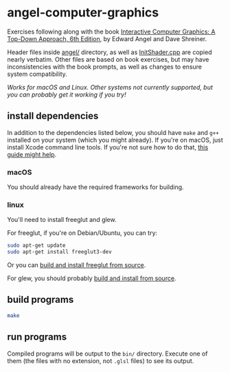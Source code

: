 # angel-computer-graphics

Exercises following along with the book [Interactive Computer Graphics: A Top-Down Approach, 6th Edition](https://www.cs.unm.edu/~angel/BOOK/INTERACTIVE_COMPUTER_GRAPHICS/SIXTH_EDITION/), by Edward Angel and Dave Shreiner.

Header files inside [angel/](https://github.com/benwiley4000/angel-computer-graphics/tree/master/angel) directory, as well as [InitShader.cpp](https://github.com/benwiley4000/angel-computer-graphics/blob/master/InitShader.cpp) are copied nearly verbatim. Other files are based on book exercises, but may have inconsistencies with the book prompts, as well as changes to ensure system compatibility.

*Works for macOS and Linux. Other systems not currently supported, but you can probably get it working if you try!*

## install dependencies

In addition to the dependencies listed below, you should have `make` and `g++` installed on your system (which you might already). If you're on macOS, just install Xcode command line tools. If you're not sure how to do that, [this guide might help](http://railsapps.github.io/xcode-command-line-tools.html).

### macOS

You should already have the required frameworks for building.

### linux

You'll need to install freeglut and glew.

For freeglut, if you're on Debian/Ubuntu, you can try:

```bash
sudo apt-get update
sudo apt-get install freeglut3-dev
```

Or you can [build and install freeglut from source](http://freeglut.sourceforge.net/docs/install.php).

For glew, you should probably [build and install from source](https://github.com/nigels-com/glew#using-gnu-make).

## build programs

```bash
make
```

## run programs

Compiled programs will be output to the `bin/` directory. Execute one of them (the files with no extension, not `.glsl` files) to see its output.
